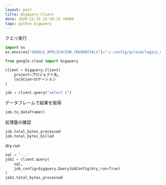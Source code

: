 ```yaml
---
layout: post
title: Bigquery Client
date: 2020-12-15 15:10:13 +0900
tags: python bigquery
---
```



クエリ実行

```python
import os
os.environ["GOOGLE_APPLICATION_CREDENTIALS"]="~/.config/gcloud/legacy_credentials/ユーザー名/adc.json"

from google.cloud import bigquery

client = bigquery.Client(
    project=プロジェクト名,
    location=ロケーション
)

job = client.query("select 1")
```

データフレームで結果を取得
```python
job.to_dataframe()
```

処理量の確認
```python
job.total_bytes_processed
job.total_bytes_billed
```

dry run
```python
sql = "..."
job1 = client.query(
    sql,
    job_config=bigquery.QueryJobConfig(dry_run=True)
)
job1.total_bytes_processed
```
